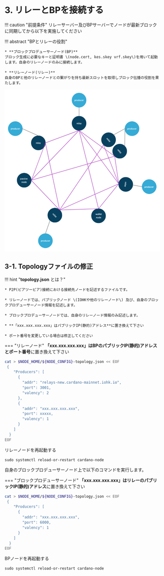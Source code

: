 # **3. リレーとBPを接続する**

!!! caution "前提条件"
    リレーサーバー及びBPサーバーでノードが最新ブロックに同期してから以下を実施してください

!!! abstract "BPとリレーの役割"

    * **ブロックプロデューサーノード(BP)**  
    ブロック生成に必要なキーと証明書 \(node.cert, kes.skey vrf.skey\)を用いて起動します。自身のリレーノードのみに接続します。  
  
    * **リレーノード(リレー)**  
    自身のBPと他のリレーノードとの繋がりを持ち最新スロットを取得しブロック伝播の役割を果たします。  

![](../images/producer-relay-diagram.png)



## **3-1. Topologyファイルの修正**

!!! hint "**topology.json** とは？"

    * P2P(ピアツーピア)接続における接続先ノードを記述するファイルです。
    
    * リレーノードでは、パブリックノード \(IOHKや他のリレーノード\) 及び、自身のブロックプロデューサーノード情報を記述します。

    * ブロックプロデューサーノードでは、自身のリレーノード情報のみ記述します。

    * **「xxx.xxx.xxx.xxx」はパブリックIP(静的)アドレス**に置き換えて下さい

    * ポート番号を変更している場合は修正してください


=== "リレーノード"
**「xxx.xxx.xxx.xxx」はBPのパブリックIP(静的)アドレスとポート番号**に置き換えて下さい

```bash
cat > $NODE_HOME/${NODE_CONFIG}-topology.json << EOF 
 {
    "Producers": [
      {
        "addr": "relays-new.cardano-mainnet.iohk.io",
        "port": 3001,
        "valency": 2
      },
      {
        "addr": "xxx.xxx.xxx.xxx",
        "port": xxxxx,
        "valency": 1
      }
    ]
  }
EOF
```


リレーノードを再起動する
```
sudo systemctl reload-or-restart cardano-node
```

自身のブロックプロデューサーノード上で以下のコマンドを実行します。 

=== "ブロックプロデューサーノード"
**「xxx.xxx.xxx.xxx」はリレーのパブリックIP(静的)アドレス**に置き換えて下さい
```bash
cat > $NODE_HOME/${NODE_CONFIG}-topology.json << EOF 
 {
    "Producers": [
      {
        "addr": "xxx.xxx.xxx.xxx",
        "port": 6000,
        "valency": 1
      }
    ]
  }
EOF
```

BPノードを再起動する
```
sudo systemctl reload-or-restart cardano-node
```

